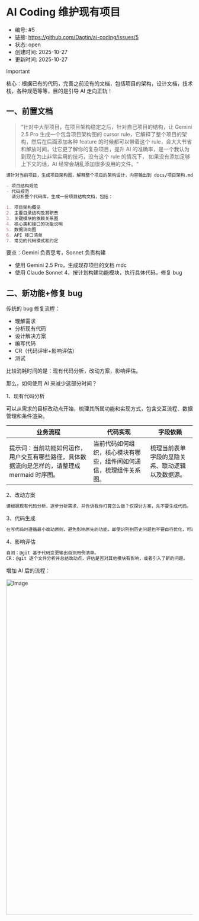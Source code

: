 # AI Coding 维护现有项目

- 编号: #5
- 链接: https://github.com/Daotin/ai-coding/issues/5
- 状态: open
- 创建时间: 2025-10-27
- 更新时间: 2025-10-27
> [!IMPORTANT]
> 核心：根据已有的代码，完善之前没有的文档，包括项目的架构，设计文档，技术栈，各种规范等等，目的是引导 AI 走向正轨！

## 一、前置文档

> “针对中大型项目，在项目架构稳定之后，针对自己项目的结构，让 Gemini 2.5 Pro 生成一个包含项目架构图的 cursor rule，它解释了整个项目的架构，然后在后面添加各种 feature 的时候都可以带着这个 rule，会大大节省和解放时间，让它更了解你的复杂项目，提升 AI 的准确率，是一个我认为到现在为止非常实用的技巧，没有这个 rule 的情况下， 如果没有添加足够上下文的话，AI 经常会胡乱添加很多没用的文件。“

```markdown
请针对当前项目，生成项目架构图，解释整个项目的架构设计，内容输出到 docs/项目架构.mdc 文档，包括但不限于：

- 项目结构规范
- 代码规范
  请分析整个代码库，生成一份项目结构文档，包括：

1. 项目架构概览
2. 主要目录结构及其职责
3. 关键模块的依赖关系图
4. 核心类和接口的功能说明
5. 数据流向图
6. API 接口清单
7. 常见的代码模式和约定
```

要点：Gemini 负责思考，Sonnet 负责构建

- 使用 Gemini 2.5 Pro，生成现存项目的文档 mdc
- 使用 Claude Sonnet 4，按计划构建功能模块，执行具体代码，修复 bug

## 二、新功能+修复 bug

传统的 bug 修复流程：

- 理解需求
- 分析现有代码
- 设计解决方案
- 编写代码
- CR（代码评审+影响评估）
- 测试

比较消耗时间的是：现有代码分析，改动方案，影响评估。

那么，如何使用 AI 来减少这部分时间？

1、现有代码分析

可以从需求的目标改动点开始，梳理其所属功能和实现方式，包含交互流程、数据管理和条件渲染。

| 业务流程                                                                                      | 代码实现                                                           | 字段依赖                                         |
| --------------------------------------------------------------------------------------------- | ------------------------------------------------------------------ | ------------------------------------------------ |
| 提示词：当前功能如何运作，用户交互有哪些路径，具体数据流向是怎样的，请整理成 mermaid 时序图。 | 当前代码如何组织，核心模块有哪些，组件间如何通信，梳理组件关系图。 | 梳理当前表单字段的显隐关系、联动逻辑以及数据源。 |

2、改动方案

```markdown
请根据现有代码分析，逐步分析需求，并告诉我你打算怎么做？仅探讨方案，先不要生成代码。
```

3、代码生成

```markdown
在写代码时遵循最小改动原则，避免影响原先的功能。即使识别到历史问题也不要自行优化，可以先告知我问题描述和对当前需求的影响，不要直接改跟本次需求无关的代码。
```

4、影响评估

```markdown
自测：@git 基于代码变更输出自测用例清单。
CR：@git 逐个文件分析并总结改动点，评估是否对其他模块有影响，或者引入了新的问题。
```

增加 AI 后的流程：

<img width="1000" height="905" alt="Image" src="https://github.com/user-attachments/assets/30f3e9b5-8eb0-4fef-86fb-0ae6a0ac6e56" />

